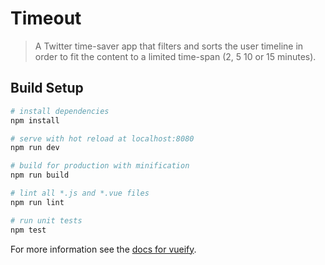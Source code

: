 # Timeout

> A Twitter time-saver app that filters and sorts the user timeline in order to fit the content to a limited time-span (2, 5 10 or 15 minutes).

## Build Setup

``` bash
# install dependencies
npm install

# serve with hot reload at localhost:8080
npm run dev

# build for production with minification
npm run build

# lint all *.js and *.vue files
npm run lint

# run unit tests
npm test
```

For more information see the [docs for vueify](https://github.com/vuejs/vueify).

